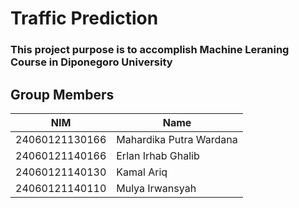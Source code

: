 # **Traffic Prediction**

### This project purpose is to accomplish Machine Leraning Course in Diponegoro University

## **Group Members**

| NIM            | Name                    |
| -------------- | ----------------------- |
| 24060121130166 | Mahardika Putra Wardana |
| 24060121140166 | Erlan Irhab Ghalib      |
| 24060121140130 | Kamal Ariq              |
| 24060121140110 | Mulya Irwansyah         |
